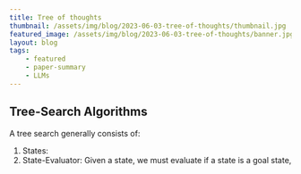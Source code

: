```yaml
---
title: Tree of thoughts
thumbnail: /assets/img/blog/2023-06-03-tree-of-thoughts/thumbnail.jpg
featured_image: /assets/img/blog/2023-06-03-tree-of-thoughts/banner.jpg
layout: blog
tags:
    - featured
    - paper-summary
    - LLMs
---
```



## Tree-Search Algorithms

A tree search generally consists of: 

1. States: 
2. State-Evaluator: Given a state, we must evaluate if a state is a goal state, 